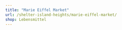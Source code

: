 ```yaml
---
title: "Marie Eiffel Market"
url: /shelter-island-heights/marie-eiffel-market/
shop: Lebensmittel
---
```

